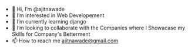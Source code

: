 - 👋 Hi, I’m @ajitnawade
- 👀 I’m interested in Web Developement
- 🌱 I’m currently learning django
- 💞️ I’m looking to collaborate with the Companies where I Showacase my Skills for Company's Betterment
- 📫 How to reach me ajitnawade@gmail.com 

<!---
ajitnawade/ajitnawade is a ✨ special ✨ repository because its `README.md` (this file) appears on your GitHub profile.
You can click the Preview link to take a look at your changes.
--->

